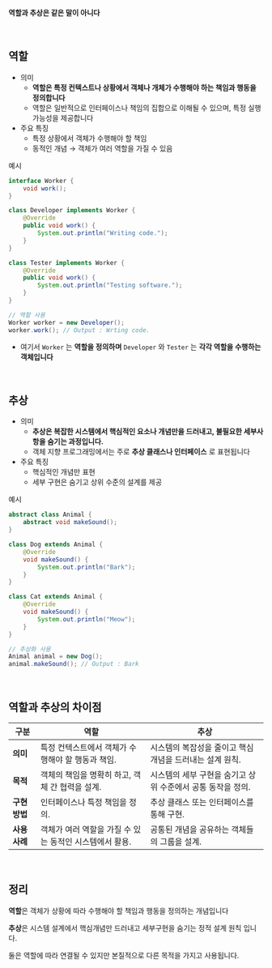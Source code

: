 **역할과 추상은 같은 말이 아니다**

</br>

## 역할

- 의미
  - **역할은 특정 컨텍스트나 상황에서 객체나 개체가 수행해야 하는 책임과 행동을 정의합니다**
  - 역할은 일반적으로 인터페이스나 책임의 집합으로 이해될 수 있으며, 특정 실행 가능성을 제공합니다
- 주요 특징
  - 특정 상황에서 객체가 수행해야 할 책임
  - 동적인 개념 → 객체가 여러 역할을 가질 수 있음

예시

```java
interface Worker {
    void work();
}

class Developer implements Worker {
    @Override
    public void work() {
        System.out.println("Writing code.");
    }
}

class Tester implements Worker {
    @Override
    public void work() {
        System.out.println("Testing software.");
    }
}

// 역할 사용
Worker worker = new Developer();
worker.work(); // Output : Wrting code.
```

- 여기서 `Worker` 는 **역할을 정의하며** `Developer` 와 `Tester` 는 **각각 역할을 수행하는 객체입니다**

</br>

## 추상

- 의미
  - **추상은 복잡한 시스템에서 핵심적인 요소나 개념만을 드러내고, 불필요한 세부사항을 숨기는 과정입니다.**
  - 객체 지향 프로그래밍에서는 주로 **추상 클래스나 인터페이스** 로 표현됩니다
- 주요 특징
  - 핵심적인 개념만 표현
  - 세부 구현은 숨기고 상위 수준의 설계를 제공

예시

```java
abstract class Animal {
    abstract void makeSound();
}

class Dog extends Animal {
    @Override
    void makeSound() {
        System.out.println("Bark");
    }
}

class Cat extends Animal {
    @Override
    void makeSound() {
        System.out.println("Meow");
    }
}

// 추상화 사용
Animal animal = new Dog();
animal.makeSound(); // Output : Bark
```

</br>

## 역할과 추상의 차이점

| **구분**      | **역할**                                                | **추상**                                                    |
| ------------- | ------------------------------------------------------- | ----------------------------------------------------------- |
| **의미**      | 특정 컨텍스트에서 객체가 수행해야 할 행동과 책임.       | 시스템의 복잡성을 줄이고 핵심 개념을 드러내는 설계 원칙.    |
| **목적**      | 객체의 책임을 명확히 하고, 객체 간 협력을 설계.         | 시스템의 세부 구현을 숨기고 상위 수준에서 공통 동작을 정의. |
| **구현 방법** | 인터페이스나 특정 책임을 정의.                          | 추상 클래스 또는 인터페이스를 통해 구현.                    |
| **사용 사례** | 객체가 여러 역할을 가질 수 있는 동적인 시스템에서 활용. | 공통된 개념을 공유하는 객체들의 그룹을 설계.                |

</br>

## 정리

**역할**은 객체가 상황에 따라 수행해야 할 책임과 행동을 정의하는 개념입니다

**추상**은 시스템 설계에서 핵심개념만 드러내고 세부구현을 숨기는 정적 설계 원칙 입니다.

둘은 역할에 따라 연결될 수 있지만 본질적으로 다른 목적을 가지고 사용됩니다.
